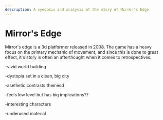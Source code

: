 ```yaml
---
description: A synopsis and analysis of the story of Mirror's Edge
---
```


# Mirror's Edge

Mirror's edge is a 3d platformer released in 2008. The game has a heavy focus on the primary mechanic of movement, and since this is done to great effect, it's story is often an afterthought when it comes to retrospectives.&#x20;

\-vivid world building

&#x20;  \-dystopia set in a clean, big city

&#x20;   \-asethetic contrasts themesd

&#x20;   \-feels low level but has big implications??

\-interesting characters

\-underused material
